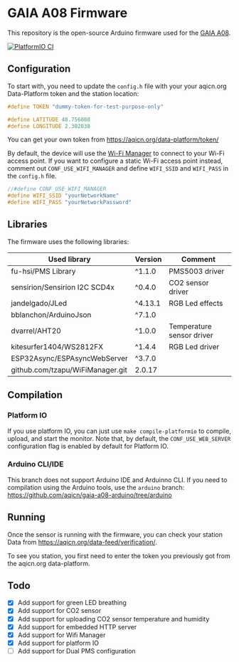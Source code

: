 # GAIA A08 Firmware

This repository is the open-source Arduino firmware used for the
[GAIA A08](https://aqicn.org/gaia/a08/).

[![PlatformIO CI](https://github.com/aqicn/gaia-a08-arduino/actions/workflows/compile-platformio.yml/badge.svg)](https://github.com/aqicn/gaia-a08-arduino/actions/workflows/compile-platformio.yml)

## Configuration

To start with, you need to update the `config.h` file with your your aqicn.org
Data-Platform token and the station location:

```C
#define TOKEN "dummy-token-for-test-purpose-only"

#define LATITUDE 48.756080
#define LONGITUDE 2.302038
```

You can get your own token from https://aqicn.org/data-platform/token/

By default, the device will use the
[Wi-Fi Manager](https://github.com/tzapu/WiFiManager) to connect to your Wi-Fi
access point. If you want to configure a static Wi-Fi access point instead,
comment out `CONF_USE_WIFI_MANAGER` and define `WIFI_SSID` and `WIFI_PASS` in
the `config.h` file.

```C
//#define CONF_USE_WIFI_MANAGER
#define WIFI_SSID "yourNetworkName" 
#define WIFI_PASS "yourNetworkPassword"
```

## Libraries

The firmware uses the following libraries:

| Used library                     | Version | Comment                   |
| -------------------------------- | ------- | ------------------------- |
| fu-hsi/PMS Library               | ^1.1.0  | PMS5003 driver            |
| sensirion/Sensirion I2C SCD4x    | ^0.4.0  | CO2 sensor driver         |
| jandelgado/JLed                  | ^4.13.1 | RGB Led effects           |
| bblanchon/ArduinoJson            | ^7.1.0  |                           |
| dvarrel/AHT20                    | ^1.0.0  | Temperature sensor driver |
| kitesurfer1404/WS2812FX          | ^1.4.4  | RGB Led driver            |
| ESP32Async/ESPAsyncWebServer     | ^3.7.0  |                           |
| github.com/tzapu/WiFiManager.git | 2.0.17  |                           |

## Compilation

### Platform IO

If you use platform IO, you can just use `make compile-platformio` to compile,
upload, and start the monitor. Note that, by default, the `CONF_USE_WEB_SERVER`
configuration flag is enabled by default for Platform IO.

### Arduino CLI/IDE

This branch does not support Arduino IDE and Arduinno CLI. If you need to
compilation using the Arduino tools, use the `arduino` branch:
https://github.com/aqicn/gaia-a08-arduino/tree/arduino

## Running

Once the sensor is running with the firmware, you can check your station Data
from https://aqicn.org/data-feed/verification/.

To see you station, you first need to enter the token you previously got from
the aqicn.org data-platform.

## Todo

- [x] Add support for green LED breathing
- [x] Add support for CO2 sensor
- [x] Add support for uploading CO2 sensor temperature and humidity
- [x] Add support for embedded HTTP server
- [x] Add support for Wifi Manager
- [x] Add support for platform IO
- [ ] Add support for Dual PMS configuration
